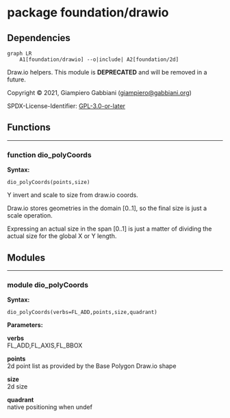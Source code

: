 # package foundation/drawio

## Dependencies

```mermaid
graph LR
    A1[foundation/drawio] --o|include| A2[foundation/2d]
```

Draw.io helpers.
This module is **DEPRECATED** and will be removed in a future.

Copyright © 2021, Giampiero Gabbiani (giampiero@gabbiani.org)

SPDX-License-Identifier: [GPL-3.0-or-later](https://spdx.org/licenses/GPL-3.0-or-later.html)


## Functions

---

### function dio_polyCoords

__Syntax:__

```text
dio_polyCoords(points,size)
```

Y invert and scale to size from draw.io coords.

Draw.io stores geometries in the domain [0..1], so the final size is just a
scale operation.

Expressing an actual size in the span [0..1] is just a matter of dividing
the actual size for the global X or Y length.


## Modules

---

### module dio_polyCoords

__Syntax:__

    dio_polyCoords(verbs=FL_ADD,points,size,quadrant)

__Parameters:__

__verbs__  
FL_ADD,FL_AXIS,FL_BBOX

__points__  
2d point list as provided by the Base Polygon Draw.io shape

__size__  
2d size

__quadrant__  
native positioning when undef



